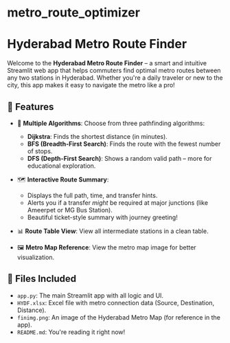 # metro_route_optimizer
#  Hyderabad Metro Route Finder

Welcome to the **Hyderabad Metro Route Finder** – a smart and intuitive Streamlit web app that helps commuters find optimal metro routes between any two stations in Hyderabad. Whether you're a daily traveler or new to the city, this app makes it easy to navigate the metro like a pro!


## 🧠 Features

- 🔁 **Multiple Algorithms**: Choose from three pathfinding algorithms:
  - **Dijkstra**: Finds the shortest distance (in minutes).
  - **BFS (Breadth-First Search)**: Finds the route with the fewest number of stops.
  - **DFS (Depth-First Search)**: Shows a random valid path – more for educational exploration.

- 🗺️ **Interactive Route Summary**:
  - Displays the full path, time, and transfer hints.
  - Alerts you if a transfer *might* be required at major junctions (like Ameerpet or MG Bus Station).
  - Beautiful ticket-style summary with journey greeting!

- 📊 **Route Table View**: View all intermediate stations in a clean table.

- 🖼️ **Metro Map Reference**: View the metro map image for better visualization.


## 📂 Files Included

- `app.py`: The main Streamlit app with all logic and UI.
- `HYDF.xlsx`: Excel file with metro connection data (Source, Destination, Distance).
- `finimg.png`: An image of the Hyderabad Metro Map (for reference in the app).
- `README.md`: You're reading it right now!
